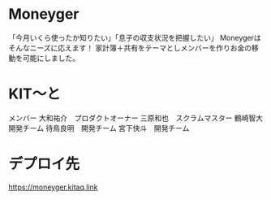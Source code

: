 #  Moneyger
「今月いくら使ったか知りたい」「息子の収支状況を把握したい」
Moneygerはそんなニーズに応えます！
家計簿＋共有をテーマとしメンバーを作りお金の移動を可能にしました。

# KIT〜と
メンバー
大和祐介　プロダクトオーナー
三原和也　スクラムマスター
鶴崎智大　開発チーム
待鳥良明　開発チーム
宮下快斗　開発チーム

# デプロイ先
https://moneyger.kitaq.link